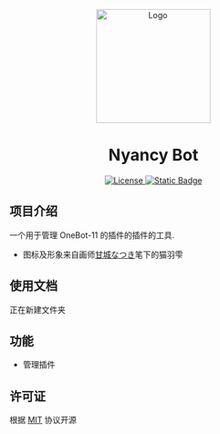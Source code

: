 <p align="center">
  <a href="https://lazy.ink/" target="blank"><img src="https://cdn.imlazy.ink:233/img/%E8%A1%A8%E6%83%85%E5%8C%85/%E7%8C%AB%E7%BE%BD%E9%9B%AB/059.png" width="200" alt="Logo" /></a>
</p>

<h1 align="center">Nyancy Bot</h1>

<p align="center">
  <a href="https://github.com/Nyancy-Org/NyancyBot/blob/main/LICENSE">
    <img alt="License" src="https://img.shields.io/github/license/Nyancy-Org/NyancyBot?style=flat-square"/>
  </a>
  <a href="https://nodejs.org">
    <img alt="Static Badge" src="https://img.shields.io/badge/node-v18.20.4-blue.svg?style=flat-square" />
  </a>
</p>

## 项目介绍

一个用于管理 OneBot-11 的插件的插件的工具.

- 图标及形象来自画师[甘城なつき](https://www.pixiv.net/users/3036679)笔下的猫羽雫


## 使用文档

正在新建文件夹

## 功能

- 管理插件

## 许可证

根据 [MIT](./LICENSE) 协议开源
